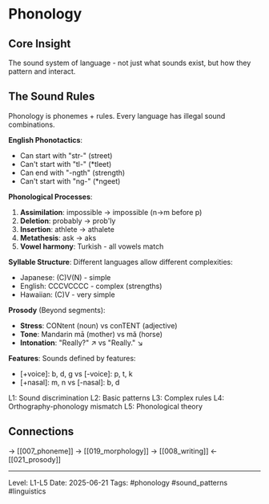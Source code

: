 # Phonology
## Core Insight
The sound system of language - not just what sounds exist, but how they pattern and interact.

## The Sound Rules

Phonology is phonemes + rules. Every language has illegal sound combinations.

**English Phonotactics**:
- Can start with "str-" (street)
- Can't start with "tl-" (*tleet)
- Can end with "-ngth" (strength)
- Can't start with "ng-" (*ngeet)

**Phonological Processes**:
1. **Assimilation**: impossible → impossible (n→m before p)
2. **Deletion**: probably → prob'ly
3. **Insertion**: athlete → athalete
4. **Metathesis**: ask → aks
5. **Vowel harmony**: Turkish - all vowels match

**Syllable Structure**:
Different languages allow different complexities:
- Japanese: (C)V(N) - simple
- English: CCCVCCCC - complex (strengths)
- Hawaiian: (C)V - very simple

**Prosody** (Beyond segments):
- **Stress**: CONtent (noun) vs conTENT (adjective)
- **Tone**: Mandarin mā (mother) vs mǎ (horse)
- **Intonation**: "Really?" ↗ vs "Really." ↘

**Features**:
Sounds defined by features:
- [+voice]: b, d, g vs [-voice]: p, t, k
- [+nasal]: m, n vs [-nasal]: b, d

L1: Sound discrimination
L2: Basic patterns
L3: Complex rules
L4: Orthography-phonology mismatch
L5: Phonological theory

## Connections
→ [[007_phoneme]]
→ [[019_morphology]]
→ [[008_writing]]
← [[021_prosody]]

---
Level: L1-L5
Date: 2025-06-21
Tags: #phonology #sound_patterns #linguistics